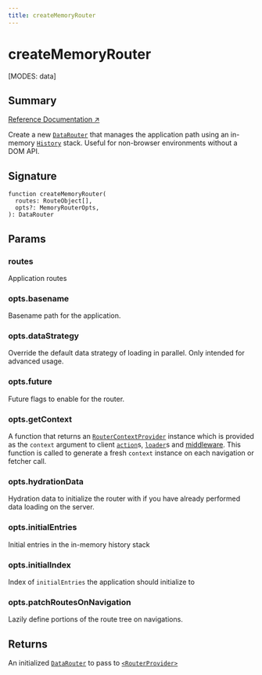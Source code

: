 ```yaml
---
title: createMemoryRouter
---
```


# createMemoryRouter

<!--
⚠️ ⚠️ IMPORTANT ⚠️ ⚠️ 

Thank you for helping improve our documentation!

This file is auto-generated from the JSDoc comments in the source
code, so please edit the JSDoc comments in the file below and this
file will be re-generated once those changes are merged.

https://github.com/remix-run/react-router/blob/main/packages/react-router/lib/components.tsx
-->

[MODES: data]

## Summary

[Reference Documentation ↗](https://api.reactrouter.com/v7/functions/react_router.createMemoryRouter.html)

Create a new [`DataRouter`](https://api.reactrouter.com/v7/interfaces/react_router.DataRouter.html) that manages the application path using an
in-memory [`History`](https://developer.mozilla.org/en-US/docs/Web/API/History)
stack. Useful for non-browser environments without a DOM API.

## Signature

```tsx
function createMemoryRouter(
  routes: RouteObject[],
  opts?: MemoryRouterOpts,
): DataRouter
```

## Params

### routes

Application routes

### opts.basename

Basename path for the application.

### opts.dataStrategy

Override the default data strategy of loading in parallel.
Only intended for advanced usage.

### opts.future

Future flags to enable for the router.

### opts.getContext

A function that returns an [`RouterContextProvider`](../utils/RouterContextProvider) instance
which is provided as the `context` argument to client [`action`](../../start/data/route-object#action)s,
[`loader`](../../start/data/route-object#loader)s and [middleware](../../how-to/middleware).
This function is called to generate a fresh `context` instance on each
navigation or fetcher call.

### opts.hydrationData

Hydration data to initialize the router with if you have already performed
data loading on the server.

### opts.initialEntries

Initial entries in the in-memory history stack

### opts.initialIndex

Index of `initialEntries` the application should initialize to

### opts.patchRoutesOnNavigation

Lazily define portions of the route tree on navigations.

## Returns

An initialized [`DataRouter`](https://api.reactrouter.com/v7/interfaces/react_router.DataRouter.html) to pass to [`<RouterProvider>`](../data-routers/RouterProvider)

